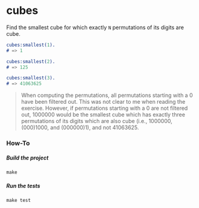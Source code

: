 cubes
=====

Find the smallest cube for which exactly `N` permutations of its digits are cube.

```erlang
cubes:smallest(1).
# => 1

cubes:smallest(2).
# => 125

cubes:smallest(3).
# => 41063625
```

> When computing the permutations, all permutations starting with a 0
> have been filtered out. This was not clear to me when reading the
> exercise. However, if permutations starting with a 0 are not
> filtered out, 1000000 would be the smallest cube which has exactly
> three permutations of its digits which are also cube (i.e.,
> 1000000, (000)1000, and (000000)1), and not 41063625.

### How-To

##### Build the project

```
make
```

##### Run the tests

```
make test
```